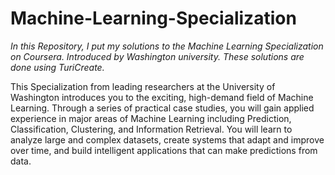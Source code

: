 # Machine-Learning-Specialization
*In this Repository, I put my solutions to the Machine Learning Specialization on Coursera. Introduced by Washington university. These solutions are done using TuriCreate.*

This Specialization from leading researchers at the University of Washington introduces you to the exciting, high-demand field of Machine Learning. Through a series of practical case studies, you will gain applied experience in major areas of Machine Learning including Prediction, Classification, Clustering, and Information Retrieval. You will learn to analyze large and complex datasets, create systems that adapt and improve over time, and build intelligent applications that can make predictions from data.
